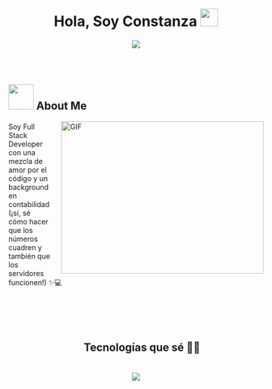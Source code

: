 <h1 align="center">
  <b>Hola, Soy Constanza </b>
  <img src="https://media.giphy.com/media/hvRJCLFzcasrR4ia7z/giphy.gif" width="35">
</h1>

<!-- Typing effect -->
<p align="center" style="margin-top: 20px;">
  <a href="https://github.com/DenverCoder1/readme-typing-svg">
    <img src="https://readme-typing-svg.herokuapp.com?font=Time+New+Roman&color=palevioletred&size=25&center=true&vCenter=true&width=600&height=100&lines=..&hearts;++;Back-End+Developer,;Full+Stack+Developer,;Amo+aprender+nuevas+cosas..<3">
  </a>
</p>

<br>

<!-- About me section -->
<h2 style="margin-top: 40px;">
  <picture>
    <img src="https://media.giphy.com/media/SUcApSWjPwQMARvcM8/giphy.gif?cid=ecf05e47rwbot8gkop1hf1lk75lj21eoh96ppk30fycazyru&ep=v1_gifs_related&rid=giphy.gif&ct=s" width="50px">
  </picture>
  About Me
</h2>

<a target="_blank" style="float: right; margin-left: 20px;">
  <img height="300" width="400" alt="GIF" src="https://media.giphy.com/media/v1.Y2lkPTc5MGI3NjExdDB6bWprNWd5N3IxcTBveHJ0bmh3cTc4anYyY2Iwa2ZxbGgwNW1uMiZlcD12MV9naWZzX3NlYXJjaCZjdD1n/L1R1tvI9svkIWwpVYr/giphy.gif">
</a>

<p style="margin-top: 20px;">Soy Full Stack Developer con una mezcla de amor por el código y un background en contabilidad (¡sí, sé cómo hacer que los números cuadren y también que los servidores funcionen!) ✨💻</p>

<br clear="both">

<!-- Technologies section -->
<div id="user-content-toc" style="margin-top: 40px;">
  <ul align="center">
    <summary>
      <h2 style="display: inline-block">Tecnologías que sé 👩‍💻</h2>
    </summary>
  </ul>
</div>

<!-- Tech stack icons -->
<p align="center" style="margin-top: 20px;">
  <a href="https://skillicons.dev">
    <img src="https://skillicons.dev/icons?i=git,css,discord,docker,postgres,prisma,express,figma,redis,github,html,js,linux,mongodb,mysql,nextjs,nodejs,py,react,redux,tailwind,ts,docker,nestjs,npm,powershell,react,redux,tailwind,ubuntu,vscode&perline=14" />
  </a>
</p>
